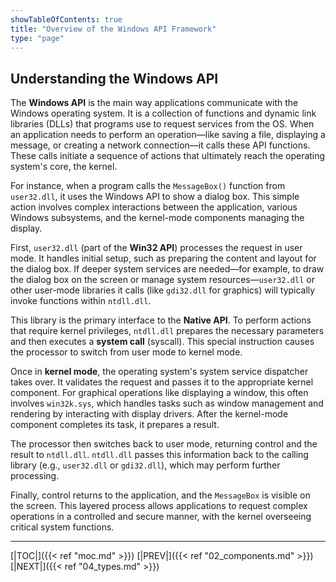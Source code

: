 ```yaml
---
showTableOfContents: true
title: "Overview of the Windows API Framework"
type: "page"
---
```

## Understanding the Windows API

The **Windows API** is the main way applications communicate with the Windows operating system. It is a collection of functions and dynamic link libraries (DLLs) that programs use to request services from the OS. When an application needs to perform an operation—like saving a file, displaying a message, or creating a network connection—it calls these API functions. These calls initiate a sequence of actions that ultimately reach the operating system's core, the kernel.

For instance, when a program calls the `MessageBox()` function from `user32.dll`, it uses the Windows API to show a dialog box. This simple action involves complex interactions between the application, various Windows subsystems, and the kernel-mode components managing the display.

First, `user32.dll` (part of the **Win32 API**) processes the request in user mode. It handles initial setup, such as preparing the content and layout for the dialog box. If deeper system services are needed—for example, to draw the dialog box on the screen or manage system resources—`user32.dll` or other user-mode libraries it calls (like `gdi32.dll` for graphics) will typically invoke functions within `ntdll.dll`.

This library is the primary interface to the **Native API**. To perform actions that require kernel privileges, `ntdll.dll` prepares the necessary parameters and then executes a **system call** (syscall). This special instruction causes the processor to switch from user mode to kernel mode.

Once in **kernel mode**, the operating system's system service dispatcher takes over. It validates the request and passes it to the appropriate kernel component. For graphical operations like displaying a window, this often involves `win32k.sys`, which handles tasks such as window management and rendering by interacting with display drivers. After the kernel-mode component completes its task, it prepares a result.

The processor then switches back to user mode, returning control and the result to `ntdll.dll`. `ntdll.dll` passes this information back to the calling library (e.g., `user32.dll` or `gdi32.dll`), which may perform further processing.

Finally, control returns to the application, and the `MessageBox` is visible on the screen. This layered process allows applications to request complex operations in a controlled and secure manner, with the kernel overseeing critical system functions.



---
[|TOC|]({{< ref "moc.md" >}})
[|PREV|]({{< ref "02_components.md" >}})
[|NEXT|]({{< ref "04_types.md" >}})